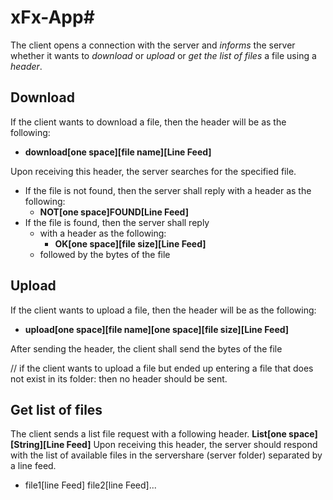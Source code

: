 # xFx-App# 
The client opens a connection with the server and *informs* the server whether it wants to *download* or *upload* or *get the list of files* a file using a *header*.

## Download
If the client wants to download a file, then the header will be as the following:
- **download[one space][file name][Line Feed]**

Upon receiving this header, the server searches for the specified file.
- If the file is not found, then the server shall reply with a header as the following:
  - **NOT[one space]FOUND[Line Feed]**
- If the file is found, then the server shall reply
  - with a header as the following:
    - **OK[one space][file size][Line Feed]**
  - followed by the bytes of the file
		
## Upload
If the client wants to upload a file, then the header will be as the following:
- **upload[one space][file name][one space][file size][Line Feed]**

After sending the header, the client shall send the bytes of the file


// if the client wants to upload a file but ended up entering a file that does not exist in its folder:
then no header should be sent.


## Get list of files
The client sends a list file request with a following header.
**List[one space][String][Line Feed]**
Upon receiving this header, the server should respond with
the list of available files in the servershare (server folder)
separated by a line feed.
- file1[line Feed] file2[line Feed]...

